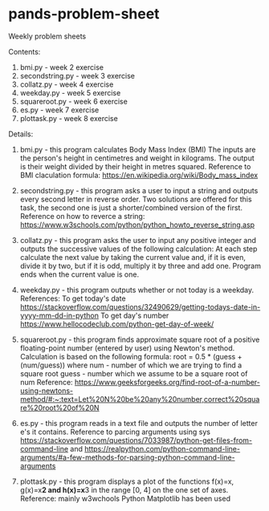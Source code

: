 # pands-problem-sheet
Weekly problem sheets

Contents:
1. bmi.py - week 2 exercise
2. secondstring.py - week 3 exercise
3. collatz.py - week 4 exercise
4. weekday.py - week 5 exercise
5. squareroot.py - week 6 exercise
6. es.py - week 7 exercise
7. plottask.py - week 8 exercise


Details:
1. bmi.py - this program calculates Body Mass Index (BMI)
The inputs are the person's height in centimetres and weight in kilograms.
The output is their weight divided by their height in metres squared.
Reference to BMI claculation formula: https://en.wikipedia.org/wiki/Body_mass_index

2. secondstring.py - this program asks a user to input a string and outputs every second letter in reverse order.
Two solutions are offered for this task, the second one is just a shorter/combined version of the first.
Reference on how to reverce a string: https://www.w3schools.com/python/python_howto_reverse_string.asp

3. collatz.py - this program asks the user to input any positive integer and outputs the successive values of the following calculation:
At each step calculate the next value by taking the current value and, if it is even, divide it by two, but if it is odd, multiply it by three and add one.
Program ends when the current value is one.

4. weekday.py - this program outputs whether or not today is a weekday.
References:
To get today's date https://stackoverflow.com/questions/32490629/getting-todays-date-in-yyyy-mm-dd-in-python
To get day's number https://www.hellocodeclub.com/python-get-day-of-week/

5. squareroot.py - this program finds approximate square root of a positive floating-point number (entered by user) using Newton's method.
Calculation is based on the following formula:
root = 0.5 * (guess + (num/guess))
where num - number of which we are trying to find a square root
guess - number which we assume to be a square root of num
Reference: https://www.geeksforgeeks.org/find-root-of-a-number-using-newtons-method/#:~:text=Let%20N%20be%20any%20number,correct%20square%20root%20of%20N

6. es.py - this program reads in a text file and outputs the number of letter e's it contains.
Reference to parcing arguments using sys
 https://stackoverflow.com/questions/7033987/python-get-files-from-command-line and
 https://realpython.com/python-command-line-arguments/#a-few-methods-for-parsing-python-command-line-arguments

7. plottask.py - this program displays a plot of the functions f(x)=x, g(x)=x**2 and h(x)=x**3 in the range [0, 4] on the one set of axes.
Reference: mainly w3wchools Python Matplotlib has been used